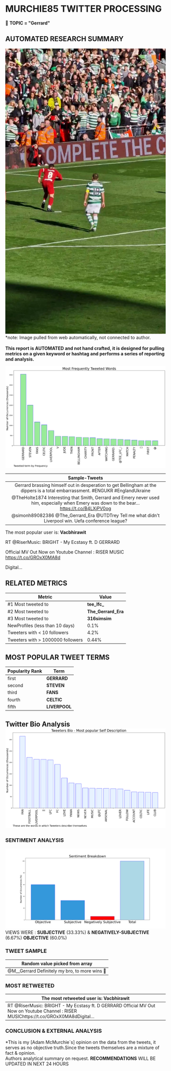 # MURCHIE85 TWITTER PROCESSING 
&#x1F34E; **TOPIC = "Gerrard"**

## AUTOMATED RESEARCH SUMMARY

![image](assets/2023-03-26hashtagImage.png)*note: Image pulled from web automatically, not connected to author.
<br></br>
<b> This report is AUTOMATED and not hand crafted, it is designed for pulling metrics on a given keyword or hashtag and performs a series of reporting and analysis.</b>



![image](assets/2023-03-26TWEETS.png)



|                **Sample-Tweets**        |
| :-------------: |
| Gerrard brassing himself out in desperation to get Bellingham at the dippers is a total embarrassment. #ENGUKR #EnglandUkraine |
| @TheHolte1874 Interesting that Smith, Gerrard and Emery never used him, especially when Emery was down to the bear… https://t.co/B4LXjPV0og |
| @simonh89082386 @The_Gerrard_Era @UTDTrey Tell me what didn't Liverpool win. Uefa conference league? |

The most popular user is: **Vacbhirawit**
<div class="alert alert-block alert-danger"> RT @RiserMusic: BRIGHT - My Ecstasy ft. D GERRARD 
 
Official MV Out Now on Youtube Channel : RISER MUSIC
https://t.co/GROxX0MA8d

Digital…</div>

## RELATED METRICS<br>
| Metric | Value |
| ------------- | ------------- |
| #1 Most tweeted to  | **tee_lfc_** |
| #2 Most tweeted to  | **The_Gerrard_Era** |
| #3 Most tweeted to  | **316simsim** |
| NewProfiles (less than 10 days) | 0.1%  |
| Tweeters with < 10 followers  | 4.2%|
| Tweeters with > 1000000 followers  | 0.44%  |



## MOST POPULAR TWEET TERMS 


| Popularity Rank  | Term |
| ------------- | ------------- |
| first  | **GERRARD**  |
| second  | **STEVEN**  |
| third  | **FANS** |
| fourth  | **CELTIC**  |
| fifth  | **LIVERPOOL**  |


## Twitter Bio Analysis![image](assets/2023-03-26BIO.png)
### SENTIMENT ANALYSIS
![image](assets/2023-03-26sentiment.png)
VIEWS WERE : **SUBJECTIVE**  (33.33%) & **NEGATIVELY-SUBJECTIVE** (6.67%) **OBJECTIVE** (60.0%)

### TWEET SAMPLE 
| Random value picked from array |
| ------------- |
|@M__Gerrard Definitely my bro, to more wins 🥂 |

### MOST RETWEETED 

| The most retweeted user is: **Vacbhirawit**  |
| ------------- |
| RT @RiserMusic: BRIGHT - My Ecstasy ft. D GERRARD  Official MV Out Now on Youtube Channel : RISER MUSIChttps://t.co/GROxX0MA8dDigital… |

### CONCLUSION & EXTERNAL ANALYSIS

*This is my [Adam McMurchie`s] opinion on the data from the tweets, it serves as no objective truth.Since the tweets themselves are a mixture of fact & opinion.<br>
Authors analytical summary on request.
**RECOMMENDATIONS** WILL BE UPDATED IN NEXT  24 HOURS <br>